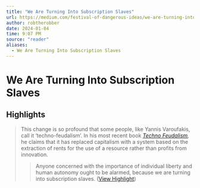 ```yaml
---
title: "We Are Turning Into Subscription Slaves"
url: https://medium.com/festival-of-dangerous-ideas/we-are-turning-into-subscription-slaves-b9957df37d88
author: robtherobber
date: 2024-01-04
time: 9:07 PM
source: "reader"
aliases:
  - We Are Turning Into Subscription Slaves
---
```

# We Are Turning Into Subscription Slaves
## Highlights
> This change is so profound that some people, like Yannis Varoufakis, call it ‘techno-feudalism’. In his most recent book [*Techno Feudalism*](https://www.penguin.com.au/books/technofeudalism-9781529926095)*,* he claims that it has replaced capitalism with a system based on the extraction of rents for the use of a resource rather than profits from innovation.
> > Anyone concerned with the importance of individual liberty and human autonomy ought to be alarmed, because we are turning into subscription slaves. ([View Highlight](https://read.readwise.io/read/01hkab4cayfa3pb2rwch7vmzm0))
